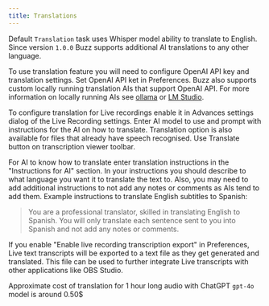 ```yaml
---
title: Translations
---
```


Default `Translation` task uses Whisper model ability to translate to English. Since version `1.0.0` Buzz supports additional AI translations to any other language. 

To use translation feature you will need to configure OpenAI API key and translation settings. Set OpenAI API ket in Preferences. Buzz also supports custom locally running translation AIs that support OpenAI API. For more information on locally running AIs see [ollama](https://ollama.com/blog/openai-compatibility) or [LM Studio](https://lmstudio.ai/). 

To configure translation for Live recordings enable it in Advances settings dialog of the Live Recording settings. Enter AI model to use and prompt with instructions for the AI on how to translate. Translation option is also available for files that already have speech recognised. Use Translate button on transcription viewer toolbar.

For AI to know how to translate enter translation instructions in the "Instructions for AI" section. In your instructions you should describe to what language you want it to translate the text to. Also, you may need to add additional instructions to not add any notes or comments as AIs tend to add them. Example instructions to translate English subtitles to Spanish:

> You are a professional translator, skilled in translating English to Spanish. You will only translate each sentence sent to you into Spanish and not add any notes or comments.

If you enable "Enable live recording transcription export" in Preferences, Live text transcripts will be exported to a text file as they get generated and translated. This file can be used to further integrate Live transcripts with other applications like OBS Studio.

Approximate cost of translation for 1 hour long audio with ChatGPT `gpt-4o` model is around 0.50$